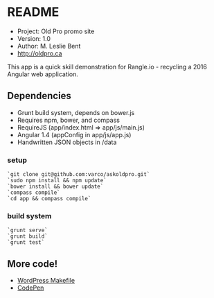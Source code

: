 # README #

 * Project: Old Pro promo site
 * Version: 1.0
 * Author: M. Leslie Bent
 * http://oldpro.ca

This app is a quick skill demonstration for Rangle.io - recycling a 2016 Angular web application.

## Dependencies ##

 * Grunt build system, depends on bower.js
 * Requires npm, bower, and compass
 * RequireJS (app/index.html => app/js/main.js)
 * Angular 1.4 (appConfig in app/js/app.js)
 * Handwritten JSON objects in /data

### setup ###

    `git clone git@github.com:varco/askoldpro.git`
    `sudo npm install && npm update`
    `bower install && bower update`
    `compass compile`
    `cd app && compass compile`

### build system ###
    `grunt serve`
    `grunt build`
    `grunt test`

## More code! ##

* [WordPress Makefile](https://github.com/varco/wp-makefile)
* [CodePen](http://codepen.io/var)
